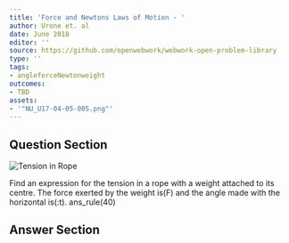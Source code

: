 ```yaml
---
title: 'Force and Newtons Laws of Motion - '
author: Urone et. al
date: June 2018
editor: ''
source: https://github.com/openwebwork/webwork-open-problem-library
type: ''
tags:
- angleforceNewtonweight
outcomes:
- TBD
assets:
- '"NU_U17-04-05-005.png"'
---
```


## Question Section 

![Tension in Rope]("NU_U17-04-05-005.png")

Find an expression for the tension in a rope with a weight attached to its centre. The force exerted by the weight is(F) and the angle made with the horizontal is(:t).
ans_rule(40)



## Answer Section

